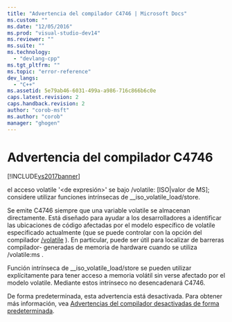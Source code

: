 ```yaml
---
title: "Advertencia del compilador C4746 | Microsoft Docs"
ms.custom: ""
ms.date: "12/05/2016"
ms.prod: "visual-studio-dev14"
ms.reviewer: ""
ms.suite: ""
ms.technology: 
  - "devlang-cpp"
ms.tgt_pltfrm: ""
ms.topic: "error-reference"
dev_langs: 
  - "C++"
ms.assetid: 5e79ab46-6031-499a-a986-716c866b6c0e
caps.latest.revision: 2
caps.handback.revision: 2
author: "corob-msft"
ms.author: "corob"
manager: "ghogen"
---
```

# Advertencia del compilador C4746
[!INCLUDE[vs2017banner](../../assembler/inline/includes/vs2017banner.md)]

el acceso volatile '\<de expresión\>' se bajo \/volatile: \[ISO&#124;valor de MS\]; considere utilizar funciones intrínsecas de \_\_iso\_volatile\_load\/store.  
  
 Se emite C4746 siempre que una variable volatile se almacenan directamente.  Está diseñado para ayudar a los desarrolladores a identificar las ubicaciones de código afectadas por el modelo específico de volatile especificado actualmente \(que se puede controlar con la opción del compilador [\/volatile](../../build/reference/volatile-volatile-keyword-interpretation.md) \).  En particular, puede ser útil para localizar de barreras compilador\- generadas de memoria de hardware cuando se utiliza \/volatile:ms .  
  
 Función intrínseca de \_\_iso\_volatile\_load\/store se pueden utilizar explícitamente para tener acceso a memoria volátil sin verse afectado por el modelo volatile.  Mediante estos intrínseco no desencadenará C4746.  
  
 De forma predeterminada, esta advertencia está desactivada.  Para obtener más información, vea [Advertencias del compilador desactivadas de forma predeterminada](../../preprocessor/compiler-warnings-that-are-off-by-default.md).